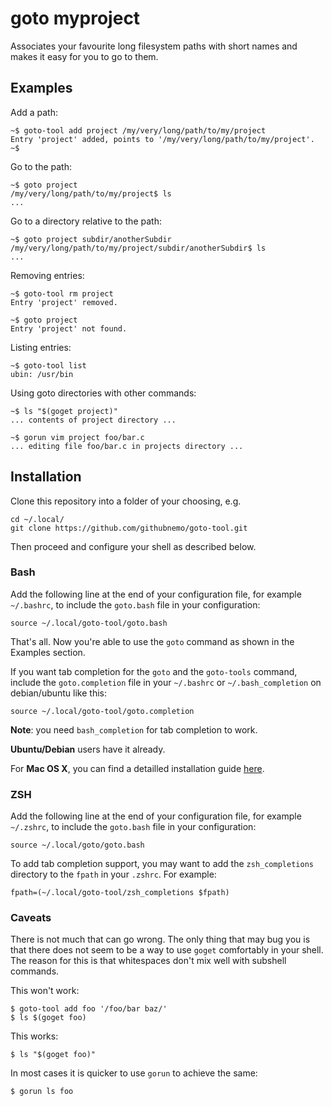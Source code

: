 # goto myproject

Associates your favourite long filesystem paths with short names
and makes it easy for you to go to them.

## Examples

Add a path:

	~$ goto-tool add project /my/very/long/path/to/my/project
	Entry 'project' added, points to '/my/very/long/path/to/my/project'.
	~$

Go to the path:

	~$ goto project
	/my/very/long/path/to/my/project$ ls
	...

Go to a directory relative to the path:

	~$ goto project subdir/anotherSubdir
	/my/very/long/path/to/my/project/subdir/anotherSubdir$ ls
	...

Removing entries:

	~$ goto-tool rm project
	Entry 'project' removed.

	~$ goto project
	Entry 'project' not found.

Listing entries:

	~$ goto-tool list
	ubin: /usr/bin

Using goto directories with other commands:

	~$ ls "$(goget project)"
	... contents of project directory ...

	~$ gorun vim project foo/bar.c
	... editing file foo/bar.c in projects directory ...


## Installation

Clone this repository into a folder of your choosing, e.g.

	cd ~/.local/
	git clone https://github.com/githubnemo/goto-tool.git

Then proceed and configure your shell as described below.

### Bash

Add the following line at the end of your configuration file,
for example `~/.bashrc`, to include the `goto.bash` file in your configuration:

	source ~/.local/goto-tool/goto.bash

That's all. Now you're able to use the `goto` command as shown in the
Examples section.

If you want tab completion for the `goto` and the `goto-tools` command,
include the `goto.completion` file in your `~/.bashrc` or `~/.bash_completion`
on debian/ubuntu like this:

	source ~/.local/goto-tool/goto.completion

**Note**: you need `bash_completion` for tab completion to work.

**Ubuntu/Debian** users have it already.

For **Mac OS X**, you can find a detailled installation guide
[here](http://superuser.com/a/288491).


### ZSH

Add the following line at the end of your configuration file,
for example `~/.zshrc`, to include the `goto.bash` file in your configuration:

	source ~/.local/goto/goto.bash

To add tab completion support, you may want to add the `zsh_completions`
directory to the `fpath` in your `.zshrc`. For example:

	fpath=(~/.local/goto-tool/zsh_completions $fpath)


### Caveats

There is not much that can go wrong. The only thing that
may bug you is that there does not seem to be a way to use
`goget` comfortably in your shell. The reason for this is
that whitespaces don't mix well with subshell commands.

This won't work:

	$ goto-tool add foo '/foo/bar baz/'
    $ ls $(goget foo)

This works:

	$ ls "$(goget foo)"

In most cases it is quicker to use `gorun` to achieve the same:

    $ gorun ls foo
